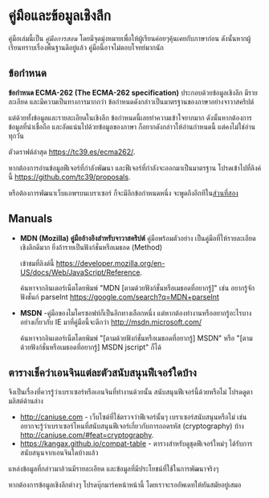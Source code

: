 
# คู่มือและข้อมูลเชิงลึก

คู่มือเล่มนี้เป็น *คู่มือการสอน*  โดยมีจุดมุ่งหมายเพื่อให้ผู้เรียนค่อยๆคุ้นเคยกับภาษาก่อน ดังนั้นหากผู้เรียนทราบเรื่องพื้นฐานดีอยู่แล้ว คู่มือนี้อาจไม่ตอบโจทย์มากนัก

## ข้อกำหนด

**ข้อกำหนด ECMA-262 (The ECMA-262 specification)** ประกอบด้วยข้อมูลเชิงลึก มีรายละเอียด และมีความเป็นทางการมากกว่า ข้อกำหนดดังกล่าวเป็นมาตรฐานของภาษาอย่างจาวาสคริปต์ 

แต่ด้วยทั้งข้อมูลและรายละเอียดในเขิงลึก ข้อกำหนดนี้เลยทำความเข้าใจยากมาก ดังนั้นหากต้องการข้อมูลที่น่าเชื่อถือ และอัดแน่นไปด้วยข้อมูลของภาษา ก็อยากดังกล่าวให้อ่านกำหนดนี้ แต่คงไม่ใช่อ่านทุกวัน

ตัวดราฟต์ล่าสุด <https://tc39.es/ecma262/>.

หากต้องการอ่านข้อมูลฟีเจอร์ที่กำลังพัฒนา และฟีเจอร์ที่กำลังจะออกมาเป็นมาตรฐาน โปรดเข้าไปที่ลิงค์นี้ <https://github.com/tc39/proposals>.

หรือต้องการพัฒนาเว็บแอพฯบนเบราเซอร์ ก็จะมีอีกข้อกำหนดหนึ่ง จะพูดถึงอีกทีใน[ส่วนที่สอง](info:browser-environment)

## Manuals

- **MDN (Mozilla) คู่มืออ้างอิงสำหรับจาวาสคริปต์** คู่มือพร้อมตัวอย่าง เป็นคู่มือที่ให้รายละเอียดเชิงลึกดีมาก ยิ่งถ้ารายเป็นฟังก์ชั่นหรือเมธอด (Method)

    เข้าชมที่ลิงต์นี้ <https://developer.mozilla.org/en-US/docs/Web/JavaScript/Reference>.

    ค้นหาจากอินเตอร์เน็ตโดยพิมพ์ "MDN [ตามด้วยฟังก์ชั่นหรือเมธอดที่อยากรู้]" เช่น อยากรู้จักฟังชั่นก์ parseInt <https://google.com/search?q=MDN+parseInt> 


- **MSDN** -คู่มือของไมโครซอฟท์ก็เป็นอีกทางเลือกหนึ่ง แต่หากต้องทำงานหรืออยากรู้อะไรบางอย่างเกี่ยวกับ IE มาที่คู่มือนี้จะดีกว่า <http://msdn.microsoft.com/>

    ค้นหาจากอินเตอร์เน็ตโดยพิมพ์ "[ตามด้วยฟังก์ชั่นหรือเมธอดที่อยากรู้] MSDN" หรือ "[ตามด้วยฟังก์ชั่นหรือเมธอดที่อยากรู้] MSDN jscript" ก็ได้
    
## ตารางเช็คว่าเอนจินแต่ละตัวสนับสนุนฟีเจอร์ใดบ้าง

จึงเป็นเรื่องที่ควรรู้ว่าเบราเซอร์หรือเอนจินที่ทำงานด้วยนั้น สนับสนุนฟีเจอร์นี้ด้วยหรือไม่ โปรดดูตามลิสต์ด้านล่าง

- <http://caniuse.com> - เว็บไซต์ที่ใช้ตรวจว่าฟีเจอร์นั้นๆ เบราเซอร์สนับสนุนหรือไม่ เช่น อยากจะรู้ว่าเบราเซอร์ไหนที่สนับสนุนฟีเจอร์เกี่ยวกับการถอดรหัส (cryptography) บ้าง <http://caniuse.com/#feat=cryptography>.
- <https://kangax.github.io/compat-table> - ตารางสำหรับดูชุดฟีเจอร์ใหม่ๆ ได้รับการสนับสนุนจากเอนจินใดบ้างแล้ว

แหล่งข้อมูลที่กล่าวมาล้วนมีรายละเอียด และข้อมูลที่มีประโยชน์ที่ใช้ในการพัฒนาจริงๆ

หากต้องการข้อมูลเชิงลึกต่างๆ โปรดบุ๊กมาร์คหน้าหน้านี้ โดยเราจะรออัพเดทให้ทันสมัยอยู่เสมอ
